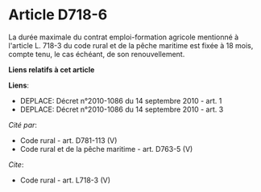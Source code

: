 # Article D718-6

La durée maximale du contrat emploi-formation agricole mentionné à l'article L. 718-3 du code rural et de la pêche maritime
est fixée à 18 mois, compte tenu, le cas échéant, de son renouvellement.

**Liens relatifs à cet article**

**Liens**:

  - DEPLACE: Décret n°2010-1086 du 14 septembre 2010 - art. 1
  - DEPLACE: Décret n°2010-1086 du 14 septembre 2010 - art. 3

_Cité par_:

  - Code rural - art. D781-113 (V)
  - Code rural et de la pêche maritime - art. D763-5 (V)

_Cite_:

  - Code rural - art. L718-3 (V)
